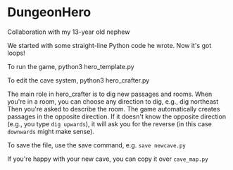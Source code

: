 # DungeonHero
Collaboration with my 13-year old nephew

We started with some straight-line Python code he wrote. Now it's got
loops!

To run the game,
python3 hero_template.py

To edit the cave system,
python3 hero_crafter.py

The main role in hero_crafter is to dig new passages and rooms.
When you're in a room, you can choose any direction to dig, e.g., dig northeast
Then you're asked to describe the room. The game automatically creates passages in the opposite direction. If it doesn't know the opposite direction (e.g., you type `dig upwards`), it will ask you for the reverse (in this case `downwards` might make sense).

To save the file, use the save command, e.g. `save newcave.py`

If you're happy with your new cave, you can copy it over `cave_map.py`
